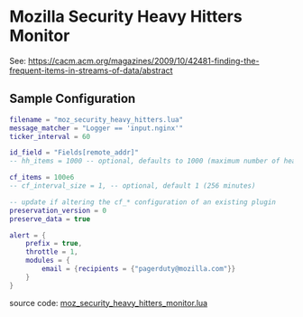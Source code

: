 #  Mozilla Security Heavy Hitters Monitor

See: https://cacm.acm.org/magazines/2009/10/42481-finding-the-frequent-items-in-streams-of-data/abstract

## Sample Configuration
```lua
filename = "moz_security_heavy_hitters.lua"
message_matcher = "Logger == 'input.nginx'"
ticker_interval = 60

id_field = "Fields[remote_addr]"
-- hh_items = 1000 -- optional, defaults to 1000 (maximum number of heavy hitter IDs to track)

cf_items = 100e6
-- cf_interval_size = 1, -- optional, default 1 (256 minutes)

-- update if altering the cf_* configuration of an existing plugin
preservation_version = 0
preserve_data = true

alert = {
    prefix = true,
    throttle = 1,
    modules = {
        email = {recipients = {"pagerduty@mozilla.com"}}
    }
}
```


source code: [moz_security_heavy_hitters_monitor.lua](https://github.com/mozilla-services/lua_sandbox_extensions/blob/master/moz_security/sandboxes/heka/analysis/moz_security_heavy_hitters_monitor.lua)
